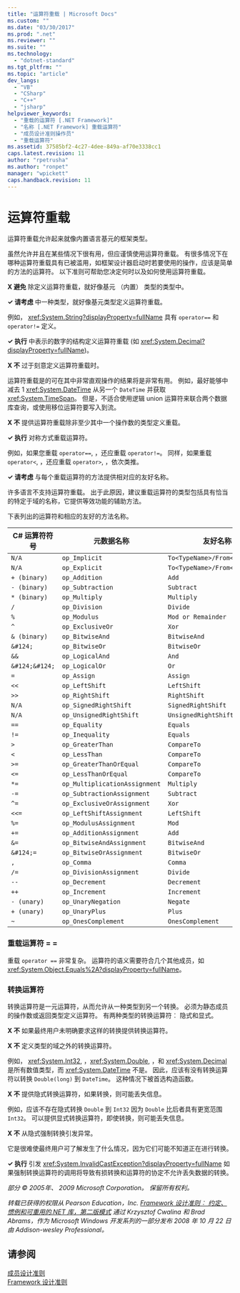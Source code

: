 ```yaml
---
title: "运算符重载 | Microsoft Docs"
ms.custom: ""
ms.date: "03/30/2017"
ms.prod: ".net"
ms.reviewer: ""
ms.suite: ""
ms.technology: 
  - "dotnet-standard"
ms.tgt_pltfrm: ""
ms.topic: "article"
dev_langs: 
  - "VB"
  - "CSharp"
  - "C++"
  - "jsharp"
helpviewer_keywords: 
  - "重载的运算符 [.NET Framework]"
  - "名称 [.NET Framework] 重载运算符"
  - "成员设计准则操作员"
  - "重载运算符"
ms.assetid: 37585bf2-4c27-4dee-849a-af70e3338cc1
caps.latest.revision: 11
author: "rpetrusha"
ms.author: "ronpet"
manager: "wpickett"
caps.handback.revision: 11
---
```

# 运算符重载
运算符重载允许起来就像内置语言基元的框架类型。  
  
 虽然允许并且在某些情况下很有用，但应谨慎使用运算符重载。 有很多情况下在哪种运算符重载具有已被滥用，如框架设计器启动时若要使用的操作，应该是简单的方法的运算符。 以下准则可帮助您决定何时以及如何使用运算符重载。  
  
 **X 避免** 除定义运算符重载，就好像基元 （内置） 类型的类型中。  
  
 **✓ 请考虑** 中一种类型，就好像基元类型定义运算符重载。  
  
 例如， <xref:System.String?displayProperty=fullName> 具有 `operator==` 和 `operator!=` 定义。  
  
 **✓ 执行** 中表示的数字的结构定义运算符重载 \(如 <xref:System.Decimal?displayProperty=fullName>\)。  
  
 **X 不** 过于刻意定义运算符重载时。  
  
 运算符重载是的可在其中非常直观操作的结果将是非常有用。 例如，最好能够中减去 1 <xref:System.DateTime> 从另一个 `DateTime` 并获取 <xref:System.TimeSpan>。 但是，不适合使用逻辑 union 运算符来联合两个数据库查询，或使用移位运算符要写入到流。  
  
 **X 不** 提供运算符重载除非至少其中一个操作数的类型定义重载。  
  
 **✓ 执行** 对称方式重载运算符。  
  
 例如，如果您重载 `operator==`, ，还应重载 `operator!=`。 同样，如果重载 `operator<`, ，还应重载 `operator>`, ，依次类推。  
  
 **✓ 请考虑** 与每个重载运算符的方法提供相对应的友好名称。  
  
 许多语言不支持运算符重载。 出于此原因，建议重载运算符的类型包括具有恰当的特定于域的名称，它提供等效功能的辅助方法。  
  
 下表列出的运算符和相应的友好的方法名称。  
  
|C\# 运算符符号|元数据名称|友好名称|  
|---------------|-----------|----------|  
|`N/A`|`op_Implicit`|`To<TypeName>/From<TypeName>`|  
|`N/A`|`op_Explicit`|`To<TypeName>/From<TypeName>`|  
|`+ (binary)`|`op_Addition`|`Add`|  
|`- (binary)`|`op_Subtraction`|`Subtract`|  
|`* (binary)`|`op_Multiply`|`Multiply`|  
|`/`|`op_Division`|`Divide`|  
|`%`|`op_Modulus`|`Mod or Remainder`|  
|`^`|`op_ExclusiveOr`|`Xor`|  
|`& (binary)`|`op_BitwiseAnd`|`BitwiseAnd`|  
|`&#124;`|`op_BitwiseOr`|`BitwiseOr`|  
|`&&`|`op_LogicalAnd`|`And`|  
|`&#124;&#124;`|`op_LogicalOr`|`Or`|  
|`=`|`op_Assign`|`Assign`|  
|`<<`|`op_LeftShift`|`LeftShift`|  
|`>>`|`op_RightShift`|`RightShift`|  
|`N/A`|`op_SignedRightShift`|`SignedRightShift`|  
|`N/A`|`op_UnsignedRightShift`|`UnsignedRightShift`|  
|`==`|`op_Equality`|`Equals`|  
|`!=`|`op_Inequality`|`Equals`|  
|`>`|`op_GreaterThan`|`CompareTo`|  
|`<`|`op_LessThan`|`CompareTo`|  
|`>=`|`op_GreaterThanOrEqual`|`CompareTo`|  
|`<=`|`op_LessThanOrEqual`|`CompareTo`|  
|`*=`|`op_MultiplicationAssignment`|`Multiply`|  
|`-=`|`op_SubtractionAssignment`|`Subtract`|  
|`^=`|`op_ExclusiveOrAssignment`|`Xor`|  
|`<<=`|`op_LeftShiftAssignment`|`LeftShift`|  
|`%=`|`op_ModulusAssignment`|`Mod`|  
|`+=`|`op_AdditionAssignment`|`Add`|  
|`&=`|`op_BitwiseAndAssignment`|`BitwiseAnd`|  
|`&#124;=`|`op_BitwiseOrAssignment`|`BitwiseOr`|  
|`,`|`op_Comma`|`Comma`|  
|`/=`|`op_DivisionAssignment`|`Divide`|  
|`--`|`op_Decrement`|`Decrement`|  
|`++`|`op_Increment`|`Increment`|  
|`- (unary)`|`op_UnaryNegation`|`Negate`|  
|`+ (unary)`|`op_UnaryPlus`|`Plus`|  
|`~`|`op_OnesComplement`|`OnesComplement`|  
  
### 重载运算符 \= \=  
 重载 `operator ==` 非常复杂。 运算符的语义需要符合几个其他成员，如 <xref:System.Object.Equals%2A?displayProperty=fullName>。  
  
### 转换运算符  
 转换运算符是一元运算符，从而允许从一种类型到另一个转换。 必须为静态成员的操作数或返回类型定义运算符。 有两种类型的转换运算符︰ 隐式和显式。  
  
 **X 不** 如果最终用户未明确要求这样的转换提供转换运算符。  
  
 **X 不** 定义类型的域之外的转换运算符。  
  
 例如， <xref:System.Int32>, ，<xref:System.Double>, ，和 <xref:System.Decimal> 是所有数值类型，而 <xref:System.DateTime> 不是。 因此，应该有没有转换运算符以转换 `Double(long)` 到 `DateTime`。 这种情况下被首选构造函数。  
  
 **X 不** 提供隐式转换运算符，如果转换，则可能丢失信息。  
  
 例如，应该不存在隐式转换 `Double` 到 `Int32` 因为 `Double` 比后者具有更宽范围 `Int32`。 可以提供显式转换运算符，即使转换，则可能丢失信息。  
  
 **X 不** 从隐式强制转换引发异常。  
  
 它是很难使最终用户可了解发生了什么情况，因为它们可能不知道正在进行转换。  
  
 **✓ 执行** 引发 <xref:System.InvalidCastException?displayProperty=fullName> 如果强制转换运算符的调用将导致有损转换和运算符的协定不允许丢失数据的转换。  
  
 *部分 © 2005年、 2009 Microsoft Corporation。 保留所有权利。*  
  
 *转载已获得的权限从 Pearson Education，Inc. [Framework 设计准则︰ 约定、 惯例和可重用的.NET 库，第二版模式](http://www.informit.com/store/framework-design-guidelines-conventions-idioms-and-9780321545619) 通过 Krzysztof Cwalina 和 Brad Abrams，作为 Microsoft Windows 开发系列的一部分发布 2008 年 10 月 22 日由 Addison\-wesley Professional。*  
  
## 请参阅  
 [成员设计准则](../../../docs/standard/design-guidelines/member.md)   
 [Framework 设计准则](../../../docs/standard/design-guidelines/index.md)